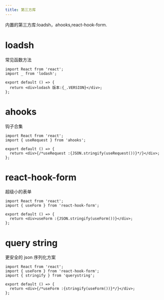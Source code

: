 ```yaml
---
title: 第三方库
---
```


内置的第三方库:loadsh，ahooks,react-hook-form.

# loadsh

常见函数方法

```tsx
import React from 'react';
import _ from 'lodash';

export default () => {
  return <div>lodash 版本:{_.VERSION}</div>;
};
```

# ahooks

钩子合集

```tsx
import React from 'react';
import { useRequest } from 'ahooks';

export default () => {
  return <div>{/*useRequest :{JSON.stringify(useRequest())}*/}</div>;
};
```

# react-hook-form

超级小的表单

```tsx
import React from 'react';
import { useForm } from 'react-hook-form';

export default () => {
  return <div>useForm :{JSON.stringify(useForm())}</div>;
};
```

# query string

更安全的 json 序列化方案

```tsx
import React from 'react';
import { useForm } from 'react-hook-form';
import { stringify } from 'querystring';

export default () => {
  return <div>{/*useForm :{stringify(useForm())}*/}</div>;
};
```
